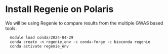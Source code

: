 # Install Regenie on Polaris

We will be using Regenie to compare results from the multiple GWAS based tools.

```
  module load conda/2024-04-29
  conda create -n regenie_env -c conda-forge -c bioconda regenie
  conda activate regenie_env
